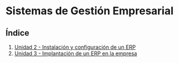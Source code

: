# Sistemas de Gestión Empresarial
## Índice
1. [Unidad 2 - Instalación y configuración de un ERP](./ut02/index.md)
2. [Unidad 3 - Implantación de un ERP en la empresa](./ut03/index.md)